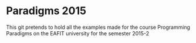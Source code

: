 # Paradigms 2015

This git pretends to hold all the examples made for the course Programming Paradigms on the EAFIT university for the semester 2015-2



